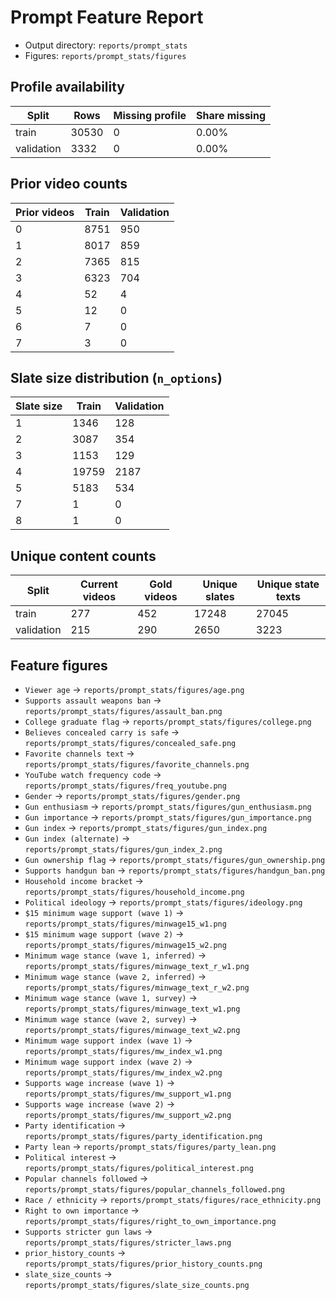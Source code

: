 # Prompt Feature Report

- Output directory: `reports/prompt_stats`
- Figures: `reports/prompt_stats/figures`

## Profile availability

| Split | Rows | Missing profile | Share missing |
|-------|------|-----------------|---------------|
| train | 30530 | 0 | 0.00% |
| validation | 3332 | 0 | 0.00% |

## Prior video counts

| Prior videos | Train | Validation |
|--------------|-------|------------|
| 0 | 8751 | 950 |
| 1 | 8017 | 859 |
| 2 | 7365 | 815 |
| 3 | 6323 | 704 |
| 4 | 52 | 4 |
| 5 | 12 | 0 |
| 6 | 7 | 0 |
| 7 | 3 | 0 |

## Slate size distribution (`n_options`)

| Slate size | Train | Validation |
|------------|-------|------------|
| 1 | 1346 | 128 |
| 2 | 3087 | 354 |
| 3 | 1153 | 129 |
| 4 | 19759 | 2187 |
| 5 | 5183 | 534 |
| 7 | 1 | 0 |
| 8 | 1 | 0 |

## Unique content counts

| Split | Current videos | Gold videos | Unique slates | Unique state texts |
|-------|----------------|-------------|---------------|--------------------|
| train | 277 | 452 | 17248 | 27045 |
| validation | 215 | 290 | 2650 | 3223 |

## Feature figures

- `Viewer age` → `reports/prompt_stats/figures/age.png`
- `Supports assault weapons ban` → `reports/prompt_stats/figures/assault_ban.png`
- `College graduate flag` → `reports/prompt_stats/figures/college.png`
- `Believes concealed carry is safe` → `reports/prompt_stats/figures/concealed_safe.png`
- `Favorite channels text` → `reports/prompt_stats/figures/favorite_channels.png`
- `YouTube watch frequency code` → `reports/prompt_stats/figures/freq_youtube.png`
- `Gender` → `reports/prompt_stats/figures/gender.png`
- `Gun enthusiasm` → `reports/prompt_stats/figures/gun_enthusiasm.png`
- `Gun importance` → `reports/prompt_stats/figures/gun_importance.png`
- `Gun index` → `reports/prompt_stats/figures/gun_index.png`
- `Gun index (alternate)` → `reports/prompt_stats/figures/gun_index_2.png`
- `Gun ownership flag` → `reports/prompt_stats/figures/gun_ownership.png`
- `Supports handgun ban` → `reports/prompt_stats/figures/handgun_ban.png`
- `Household income bracket` → `reports/prompt_stats/figures/household_income.png`
- `Political ideology` → `reports/prompt_stats/figures/ideology.png`
- `$15 minimum wage support (wave 1)` → `reports/prompt_stats/figures/minwage15_w1.png`
- `$15 minimum wage support (wave 2)` → `reports/prompt_stats/figures/minwage15_w2.png`
- `Minimum wage stance (wave 1, inferred)` → `reports/prompt_stats/figures/minwage_text_r_w1.png`
- `Minimum wage stance (wave 2, inferred)` → `reports/prompt_stats/figures/minwage_text_r_w2.png`
- `Minimum wage stance (wave 1, survey)` → `reports/prompt_stats/figures/minwage_text_w1.png`
- `Minimum wage stance (wave 2, survey)` → `reports/prompt_stats/figures/minwage_text_w2.png`
- `Minimum wage support index (wave 1)` → `reports/prompt_stats/figures/mw_index_w1.png`
- `Minimum wage support index (wave 2)` → `reports/prompt_stats/figures/mw_index_w2.png`
- `Supports wage increase (wave 1)` → `reports/prompt_stats/figures/mw_support_w1.png`
- `Supports wage increase (wave 2)` → `reports/prompt_stats/figures/mw_support_w2.png`
- `Party identification` → `reports/prompt_stats/figures/party_identification.png`
- `Party lean` → `reports/prompt_stats/figures/party_lean.png`
- `Political interest` → `reports/prompt_stats/figures/political_interest.png`
- `Popular channels followed` → `reports/prompt_stats/figures/popular_channels_followed.png`
- `Race / ethnicity` → `reports/prompt_stats/figures/race_ethnicity.png`
- `Right to own importance` → `reports/prompt_stats/figures/right_to_own_importance.png`
- `Supports stricter gun laws` → `reports/prompt_stats/figures/stricter_laws.png`
- `prior_history_counts` → `reports/prompt_stats/figures/prior_history_counts.png`
- `slate_size_counts` → `reports/prompt_stats/figures/slate_size_counts.png`
